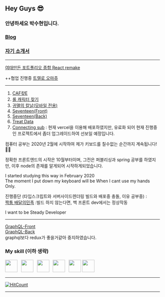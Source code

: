 ## Hey Guys 😎
### 안녕하세요 박수현입니다.
### [Blog](https://blog.naver.com/on10041004)
### [자기 소개서](https://suhyeonp.github.io/)

*****

 
[여태만든 포트폴리오 종합 React remake ](https://github.com/SuhyeonP/AllRemake.zip)

  ++협업 진행중 [트렐로 오마쥬](https://github.com/SuhyeonP/Trello)


*****

1. [CAF캎E](http://ahah12k.cafe24.com/jin/)
2. [롤 캐릭터 찾기](http://ahah12k.cafe24.com/ptp1)
3. [귀멸의 칼날(모바일 전용)](http://ahah12k.cafe24.com/ptp2/)
4. [Seventeen(Front)](http://honeyhyoni.shop/)
5. [Seventeen(Back)](http://api.honeyhyoni.shop/)
6. [Treat Data](http://data.honeyhyoni.shop/)
7. [Connecting sub](https://github.com/SuhyeonP/typescriptNext)
   : 현재 vercel을 이용해 배포하였지만, 유료화 되어 현재 진행중인 프로젝트에서 좀더 업그레이드하여 선보일 예정입니다.

컴퓨터 공부는 2020년 2월에 시작하여
제가 키보드를 칠수없는 순간까지 계속됩니다!🤩🤩

정확한 프론트엔드의 시작은 10월부터이며, 그전은 퍼블리싱과 spring 공부를 하였지만, 이후 node의 존재를 알게되어 시작하게되었습니다.

I started studying this way in February 2020   
The moment I put down my keyboard will be When I cant use my hands Only.

진행중단 (타입스크립트와 서버사이드렌더링 빌드와 배포중 충돌, 이유 공부중) :    
[짝퉁 배달의민족](https://github.com/SuhyeonP/Serverside-Type-Next)
:빌드 하지 않는다면, 백 프론트 dev에서는 정상작동

I want to be Steady Developer

*****
[GraphQL-Front](https://github.com/SuhyeonP/samdeok-front)    
[GraphQL-Back](https://github.com/SuhyeonP/Samdeok-Back/tree/all-modify)    
graphql보다 redux가 좋을거같아 중지하였습니다.



### My  skill (이하 생략)
<img src="https://upload.wikimedia.org/wikipedia/commons/thumb/9/99/Unofficial_JavaScript_logo_2.svg/1200px-Unofficial_JavaScript_logo_2.svg.png" width="40px" height="40px"></img>
&nbsp;
<img src="https://img1.daumcdn.net/thumb/R800x0/?scode=mtistory2&fname=https%3A%2F%2Ft1.daumcdn.net%2Fcfile%2Ftistory%2F2652D04357C6D9AC29" width="40px" height="40px"></img>
&nbsp;
<img src="https://upload.wikimedia.org/wikipedia/commons/thumb/4/4c/Typescript_logo_2020.svg/512px-Typescript_logo_2020.svg.png" width="40px" height="40px"></img>
&nbsp;
<img src="https://camo.githubusercontent.com/d56c0afde95d98e734851d4bde65162ab84f934271c2f10c862ebca90f9017f0/68747470733a2f2f6d69726f2e6d656469756d2e636f6d2f6d61782f3235372f312a67477a526d554b4e4f435f58376b6c466a546b3845412e706e67" width="40px" height="40px"></img>
&nbsp;
<img src="https://seonhyeokjun.github.io/images/spring.png" width="40px" height="40px"></img>
<img src="https://i2.wp.com/blog.logrocket.com/wp-content/uploads/2020/02/introducing-create-next-app.jpeg?fit=730%2C486&ssl=1" width="40px" height="40px"></img>
*****

[![HitCount](http://hits.dwyl.com/SuhyeonP/https://githubcom/SuhyeonP/SuhyeonP.svg)](http://hits.dwyl.com/SuhyeonP/https://githubcom/SuhyeonP/SuhyeonP)

*****

